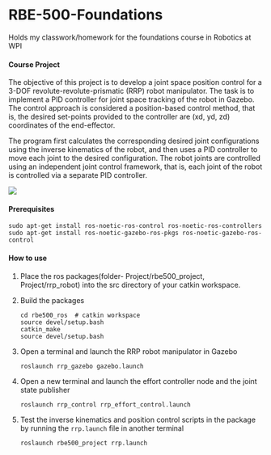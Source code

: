 # RBE-500-Foundations
Holds my classwork/homework for the foundations course in Robotics at WPI

#### Course Project

The objective of this project is to develop a joint space position
control for a 3-DOF revolute-revolute-prismatic (RRP) robot
manipulator. The task is to implement a PID controller for joint space
tracking of the robot in Gazebo. The control approach is considered a
position-based control method, that is, the desired set-points provided
to the controller are (xd, yd, zd) coordinates of the end-effector.

The program first calculates the corresponding desired joint configurations
using the inverse kinematics of the robot, and then uses a PID controller
to move each joint to the desired configuration. The robot joints are
controlled using an independent joint control framework, that is, each
joint of the robot is controlled via a separate PID controller.

![](/home/radha/Downloads/joint_space_pid_control.gif)


#### Prerequisites

```
sudo apt-get install ros-noetic-ros-control ros-noetic-ros-controllers
sudo apt-get install ros-noetic-gazebo-ros-pkgs ros-noetic-gazebo-ros-control
```

#### How to use

1. Place the ros packages(folder- Project/rbe500_project, Project/rrp_robot)
   into the src directory of your catkin workspace.


2. Build the packages
   ```
   cd rbe500_ros  # catkin workspace
   source devel/setup.bash
   catkin_make
   source devel/setup.bash
   ```

3. Open a terminal and launch the RRP robot manipulator in Gazebo
   ```
   roslaunch rrp_gazebo gazebo.launch
   ```

4. Open a new terminal and launch the effort controller node and the
   joint state publisher
   ```
   roslaunch rrp_control rrp_effort_control.launch
   ```

5. Test the inverse kinematics and position control scripts in the
   package by running the `rrp.launch` file in another terminal
   ```
   roslaunch rbe500_project rrp.launch
   ```